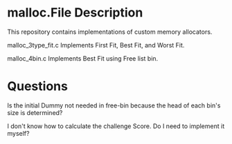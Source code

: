 # malloc.File Description
This repository contains implementations of custom memory allocators.

malloc_3type_fit.c
Implements First Fit, Best Fit, and Worst Fit.

malloc_4bin.c
Implements Best Fit using Free list bin.


# Questions
Is the initial Dummy not needed in free-bin because the head of each bin's size is determined?

I don't know how to calculate the challenge Score. Do I need to implement it myself?

